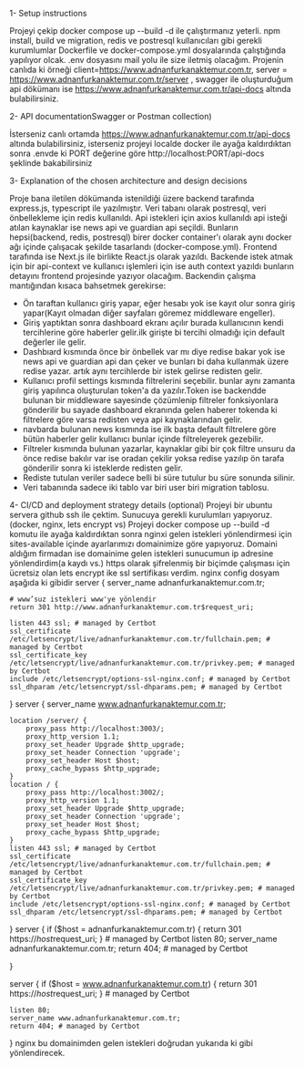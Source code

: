 
1- Setup instructions

Projeyi çekip docker compose up --build -d ile çalıştırmanız yeterli.
npm install, build ve migration, redis ve postresql kullanıcıları gibi gerekli kurumlumlar Dockerfile ve docker-compose.yml dosyalarında çalıştığında yapılıyor olcak.
.env dosyasını mail yolu ile size iletmiş olacağım.
Projenin canlıda ki örneği client=https://www.adnanfurkanaktemur.com.tr, server = https://www.adnanfurkanaktemur.com.tr/server , swagger ile oluşturduğum api dökümanı ise https://www.adnanfurkanaktemur.com.tr/api-docs altında bulabilirsiniz.
 
2- API documentationSwagger or Postman collection)

İsterseniz canlı ortamda https://www.adnanfurkanaktemur.com.tr/api-docs altında bulabilirsiniz, isterseniz projeyi localde docker ile ayağa kaldırdıktan sonra .envde ki PORT değerine göre http://localhost:PORT/api-docs şeklinde bakabilirsiniz

3- Explanation of the chosen architecture and design decisions

Proje bana iletilen dökümanda istenildiği üzere backend tarafında express.js, typescript ile yazılmıştır. Veri tabanı olarak postresql, veri önbellekleme için redis kullanıldı. Api istekleri için axios kullanıldı api isteği atılan kaynaklar ise news api ve guardian api seçildi. Bunların hepsi(backend, redis, postresql) birer docker 
container'ı olarak aynı docker ağı içinde çalışacak şekilde tasarlandı (docker-compose.yml). 
Frontend tarafında ise Next.js ile birlikte React.js olarak yazıldı. Backende istek atmak için bir api-context ve kullanıcı işlemleri için ise auth context yazıldı bunların detayını frontend projesinde yazıyor olacağım.
Backendin çalışma mantığından kısaca bahsetmek gerekirse: 
  - Ön taraftan kullanıcı giriş yapar, eğer hesabı yok ise kayıt olur sonra giriş yapar(Kayıt olmadan diğer sayfaları göremez middleware engeller). 
  - Giriş yaptıktan sonra dashboard ekranı açılır burada kullanıcının kendi tercihlerine göre haberler gelir.ilk girişte bi tercihi olmadığı için default değerler ile gelir.
  - Dashbıard kısmında önce bir önbellek var mı diye redise bakar yok ise news api ve guardian api dan çeker ve bunları bi daha kullanmak üzere redise yazar. artık aynı tercihlerde bir istek gelirse redisten gelir.
  - Kullanıcı profil settings kısmında filtrelerini seçebilir. bunlar aynı zamanta giriş yapılınca oluşturulan token'a da yazılır.Token ise backendde bulunan bir middleware sayesinde çözümlenip filtreler fonksiyonlara gönderilir bu sayade dashboard ekranında gelen haberer tokenda ki filtrelere göre varsa redisten veya api kaynaklarından gelir.
  - navbarda bulunan news kısmında ise ilk başta default filtrelere göre bütün haberler gelir kullanıcı bunlar içinde filtreleyerek gezebilir.
  - Filtreler kısmında bulunan yazarlar, kaynaklar gibi bir çok filtre unsuru da önce redise bakılır var ise oradan çekilir yoksa redise yazılıp ön tarafa gönderilir sonra ki isteklerde redisten gelir.
  - Rediste tutulan veriler sadece belli bi süre tutulur bu süre sonunda silinir.
  - Veri tabanında sadece iki tablo var biri user biri migration tablosu.

4- CI/CD and deployment strategy details (optional)
Projeyi bir ubuntu servera github ssh ile çektim.
Sunucuya gerekli kurulumları yapıyoruz.(docker, nginx, lets encrypt vs)
Projeyi docker compose up --build -d komutu ile ayağa kaldırdıktan sonra nginxi gelen istekleri yönlendirmesi için sites-available içinde ayarlarımızı domainimize göre yapıyoruz.
Domaini aldığım firmadan ise domainime gelen istekleri sunucumun ip adresine yönlendirdim(a kaydı vs.)
https olarak şifrelenmiş bir biçimde çalışması için ücretsiz olan lets encrypt ike ssl sertifikası verdim.
nginx config dosyam aşağıda ki gibidir
server {
    server_name adnanfurkanaktemur.com.tr;

    # www’suz istekleri www'ye yönlendir
    return 301 http://www.adnanfurkanaktemur.com.tr$request_uri;

    listen 443 ssl; # managed by Certbot
    ssl_certificate /etc/letsencrypt/live/adnanfurkanaktemur.com.tr/fullchain.pem; # managed by Certbot
    ssl_certificate_key /etc/letsencrypt/live/adnanfurkanaktemur.com.tr/privkey.pem; # managed by Certbot
    include /etc/letsencrypt/options-ssl-nginx.conf; # managed by Certbot
    ssl_dhparam /etc/letsencrypt/ssl-dhparams.pem; # managed by Certbot

}
server {
    server_name www.adnanfurkanaktemur.com.tr;

    location /server/ {
        proxy_pass http://localhost:3003/;
        proxy_http_version 1.1;
        proxy_set_header Upgrade $http_upgrade;
        proxy_set_header Connection 'upgrade';
        proxy_set_header Host $host;
        proxy_cache_bypass $http_upgrade;
    }
    location / {
        proxy_pass http://localhost:3002/;
        proxy_http_version 1.1;
        proxy_set_header Upgrade $http_upgrade;
        proxy_set_header Connection 'upgrade';
        proxy_set_header Host $host;
        proxy_cache_bypass $http_upgrade;
    }
    listen 443 ssl; # managed by Certbot
    ssl_certificate /etc/letsencrypt/live/adnanfurkanaktemur.com.tr/fullchain.pem; # managed by Certbot
    ssl_certificate_key /etc/letsencrypt/live/adnanfurkanaktemur.com.tr/privkey.pem; # managed by Certbot
    include /etc/letsencrypt/options-ssl-nginx.conf; # managed by Certbot
    ssl_dhparam /etc/letsencrypt/ssl-dhparams.pem; # managed by Certbot

}
server {
    if ($host = adnanfurkanaktemur.com.tr) {
        return 301 https://$host$request_uri;
    } # managed by Certbot
    listen 80;
    server_name adnanfurkanaktemur.com.tr;
    return 404; # managed by Certbot


}

server {
    if ($host = www.adnanfurkanaktemur.com.tr) {
        return 301 https://$host$request_uri;
    } # managed by Certbot


    listen 80;
    server_name www.adnanfurkanaktemur.com.tr;
    return 404; # managed by Certbot


}
nginx bu domainimden gelen istekleri doğrudan yukarıda ki gibi yönlendirecek.
